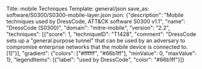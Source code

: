 Title: mobile Techniques
Template: general/json
save_as: software/S0300/S0300-mobile-layer.json
json: {"description": "Mobile techniques used by DressCode, ATT&CK software S0300 v1.1", "name": "DressCode (S0300)", "domain": "mitre-mobile", "version": "2.2", "techniques": [{"score": 1, "techniqueID": "T1428", "comment": "DressCode sets up a \"general purpose tunnel\" that can be used by an adversary to compromise enterprise networks that the mobile device is connected to.[1]"}], "gradient": {"colors": ["#ffffff", "#66b1ff"], "minValue": 0, "maxValue": 1}, "legendItems": [{"label": "used by DressCode", "color": "#66b1ff"}]}